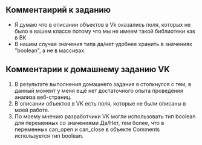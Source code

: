 ## Комментаирий к заданию

- Я думаю что в описании объектов в Vk оказались поля, которых не было в вашем классе потому что мы не имеем такой библиотеки как в ВК
- В нашем случае значения типа да/нет удобнее хранить в значениях "boolean", а не в массивах.

## Комментарии к домашнему заданию VK

1. В результате выполнения домашнего задания я столкнулся с тем, в данный момент у меня ещё нет достаточного опыта проведения анализа веб-страниц.
2. В описании объектов в VK есть поля, которые не были описаны в моей работе.
3. По моему мнению разработчики VK могли использовать тип boolean для переменных со значениями Да/Нет, тем более, что в переменных can_open и can_close в объекте Comments используется тип boolean.